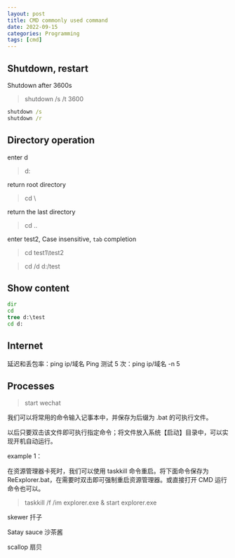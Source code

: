 ```yaml
---
layout: post
title: CMD commonly used command 
date: 2022-09-15
categories: Programming
tags: [cmd]
---
```


##  Shutdown, restart

Shutdown after 3600s

> shutdown /s /t 3600

```cmd
shutdown /s
shutdown /r
```

## Directory operation

enter d

> d:

return root directory

> cd \

return the last directory

> cd ..

enter test2, Case insensitive, `tab` completion

> cd test1\test2

> cd /d d:/test

## Show content

```cmd
dir
cd
tree d:\test
cd d:
```

## Internet

延迟和丢包率：ping ip/域名
Ping 测试 5 次：ping ip/域名 -n 5


## Processes

> start wechat


我们可以将常用的命令输入记事本中，并保存为后缀为 .bat 的可执行文件。

以后只要双击该文件即可执行指定命令；将文件放入系统【启动】目录中，可以实现开机自动运行。

example 1：

在资源管理器卡死时，我们可以使用 taskkill 命令重启。将下面命令保存为 ReExplorer.bat，在需要时双击即可强制重启资源管理器。或直接打开 CMD 运行命令也可以。

> taskkill /f /im explorer.exe & start explorer.exe



skewer  扦子

Satay sauce  沙茶酱

scallop  扇贝
